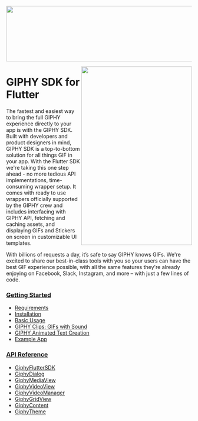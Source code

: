 <p align="center">
<img width="750" height="150" src="https://github.com/Giphy/giphy-flutter-sdk/blob/main/docs/assets/sdk_logo.gif">
</p>

<img align="right" width="300" height="483" src="https://github.com/Giphy/giphy-flutter-sdk/blob/main/docs/assets/example_app.gif">

# GIPHY SDK for Flutter

The fastest and easiest way to bring the full GIPHY experience directly to your app is with the GIPHY SDK. Built with
developers and product designers in mind, GIPHY SDK is a top-to-bottom solution for all things GIF in your app. With the
Flutter SDK we're taking this one step ahead - no more tedious API implementations, time-consuming wrapper setup.
It comes with ready to use wrappers officially supported by the GIPHY crew and includes interfacing with GIPHY API,
fetching and caching assets, and displaying GIFs and Stickers on screen in customizable UI templates.

With billions of requests a day, it’s safe to say GIPHY knows GIFs. We're excited to share our best-in-class tools with
you so your users can have the best GIF experience possible, with all the same features they're already enjoying on
Facebook, Slack, Instagram, and more – with just a few lines of code.

### [Getting Started](docs/getting-started.md)

- [Requirements](docs/getting-started.md#requirements)
- [Installation](docs/getting-started.md#installation)
- [Basic Usage](docs/getting-started.md#basic-usage)
- [GIPHY Clips: GIFs with Sound](docs/clips.md)
- [GIPHY Animated Text Creation](docs/animated.md)
- [Example App](https://github.com/Giphy/giphy-flutter-sdk/tree/main/example)

### [API Reference](docs/api.md)

- [GiphyFlutterSDK](docs/api.md#giphyfluttersdk)
- [GiphyDialog](docs/api.md#giphydialog)
- [GiphyMediaView](docs/api.md#giphymediaview)
- [GiphyVideoView](docs/api.md#giphyvideoview)
- [GiphyVideoManager](docs/api.md#giphyvideomanager)
- [GiphyGridView](docs/api.md#giphygridview)
- [GiphyContent](docs/api.md#giphycontent)
- [GiphyTheme](docs/api.md#giphytheme)

